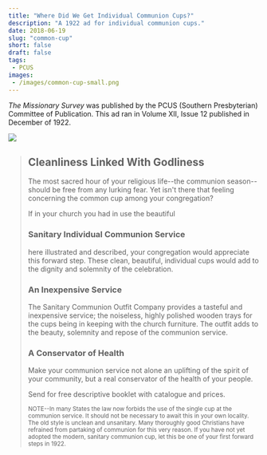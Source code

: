 ```yaml
---
title: "Where Did We Get Individual Communion Cups?"
description: "A 1922 ad for individual communion cups."
date: 2018-06-19
slug: "common-cup"
short: false
draft: false
tags:
 - PCUS
images:
 - /images/common-cup-small.png
---
```


_The Missionary Survey_ was published by the PCUS (Southern Presbyterian) Committee of Publication. This ad ran in Volume XII, Issue 12 published in December of 1922.

[![](/images/common-cup-small.png)](/images/common-cup-large.png)

> ## Cleanliness Linked With Godliness
>
> The most sacred hour of your religious life--the communion season--should be free from any lurking fear. Yet isn't there that feeling concerning the common cup among your congregation?
>
> If in your church you had in use the beautiful
>
> ### Sanitary Individual Communion Service
>
> here illustrated and described, your congregation would appreciate this forward step. These clean, beautiful, individual cups would add to the dignity and solemnity of the celebration.
>
> ### An Inexpensive Service
>
> The Sanitary Communion Outfit Company provides a tasteful and inexpensive service; the noiseless, highly polished wooden trays for the cups being in keeping with the church furniture. The outfit adds to the beauty, solemnity and repose of the communion service.
>
> ### A Conservator of Health
>
> Make your communion service not alone an uplifting of the spirit of your community, but a real conservator of the health of your people.
>
> Send for free descriptive booklet with catalogue and prices.
>
> <small>NOTE--In many States the law now forbids the use of the single cup at the communion service. It should not be necessary to await this in your own locality. The old style is unclean and unsanitary. Many thoroughly good Christians have refrained from partaking of communion for this very reason. If you have not yet adopted the modern, sanitary communion cup, let this be one of your first forward steps in 1922.</small>
